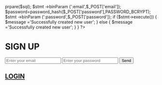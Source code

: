 <?php 
  require 'basededatos.php';
  if (!empty ($_POST['email']) && !empty ($_POST['password'])) {
    $sql= "INSERT INTO users (email,password)  VALUES (:email, :password)";
    $stmt= $conn->prpare($sql);
    $stmt ->binParam (':email',$_POST['email']);
    $password=password_hash($_POST['password'],PASSWORD_BCRYPT);
    $stmt ->binParam (':password',$_POST['password']);
    if ($stmt->execute()) {
      $message ='Successfully created new user';
    } else {
      $message ='Successfully created new user';
    }
  }
?>
<html>
    <meta charset="UTF-8">
    <head>
        <script type="text/javascript">
     var uid = '237705';
     var wid = '492444';
   </script>
   <script type="text/javascript" src="//cdn.popcash.net/pop.js"></script>
        <link rel="stylesheet" href="formulario.css">
        <title> Singup </title> 
    </head>
    <body>
        <?php 
if 
(!empty($message));
?>
<p><?php $message ?> </p>
<?php endif; ?>
        <form action="REGISTER.php" method="post">
         <h1>SIGN UP</h1>
    <div class="t78">
          <input type="email" name="email" placeholder="Enter your email" maxlength="50" required>
          <input type="password" name="password" placeholder="Enter your password" maxlength="50" required>
         <input type="submit" value="Send" required>
              <a href="https://adraw406.github.io/LOGIN-SFG/#sign-up">
                   <h2>LOGIN</h2>
              </a>
     </div>
        </form>
    </body>
</html>
    
   
   
   
  
